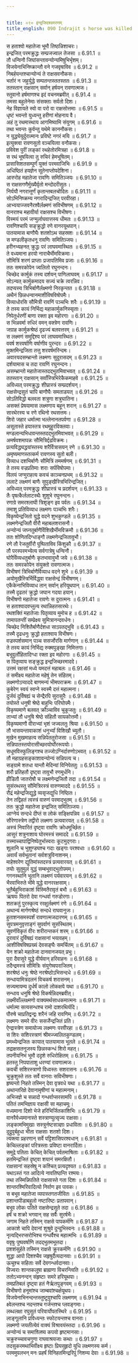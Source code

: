 ```yaml
---


title: ०९० इन्द्रजिदश्वमरणम्
title_english: 090 Indrajit s horse was killed
---
```


<div class="audioEmbed"  caption="श्रीराम-हरिसीताराममूर्ति-घनपाठिभ्यां वचनम्" src="https://archive.org/download/Ramayana-recitation-Sriram-harisItArAmamUrti-Ghanapaati-v2/Kanda_6/Kanda_6_YK-090-Indrajit_s_horse_was_killed_0.mp3"></div>

स हताश्वो महातेजा भूमौ तिष्ठन्निशाचरः।  
इन्द्रजित् परमक्रुद्धः सम्प्रजज्वाल तेजसा ॥ 6.91.1 ॥   
तौ धन्विनौ जिघांसन्तावन्योन्यमिषुभिर्भृशम्।  
विजयेनाभिनिष्क्रान्तौ वने गजवृषाविव ॥ 6.91.2 ॥   
निबर्हयन्तश्चान्योन्यं ते राक्षसवनौकसः।  
भर्तारं न जहुर्युद्धे सम्पतन्तस्ततस्ततः ॥ 6.91.3 ॥   
ततस्तान् राक्षसान् सर्वान् हर्षयन् रावणात्मजः।  
स्तुवानो हर्षमाणश्च इदं वचनमब्रवीत् ॥ 6.91.4 ॥   
तमसा बहुलेनेमाः संसक्ताः सर्वतो दिशः।  
नेह विज्ञायते स्वो वा परो वा राक्षसोत्तमाः ॥ 6.91.5 ॥   
धृष्टं भवन्तो युध्यन्तु हरीणां मोहनाय वै।  
अहं तु रथमास्थाय आगमिष्यामि संयुगम् ॥ 6.91.6 ॥   
तथा भवन्तः कुर्वन्तु यथेमे काननौकसः।  
न युद्ध्येयुर्दुरात्मानः प्रविष्टे नगरं मयि ॥ 6.91.7 ॥   
इत्युक्त्वा रावणसुतो वञ्चयित्वा वनौकसः।  
प्रविवेश पुरीं लङ्कां रथहेतोरमित्रहा ॥ 6.91.8 ॥   
स रथं भूषयित्वा तु रुचिरं हेमभूषितम्।  
प्रासासिशतसम्पूर्णं युक्तं परमवाजिभिः ॥ 6.91.9 ॥   
अधिष्ठितं हयज्ञेन सूतेनाप्तोपदेशिना।  
आरुरोह महातेजा रावणिः समितिञ्जयः ॥ 6.91.10 ॥   
स राक्षसगणैर्मुख्यैर्वृतो मन्दोदरीसुतः।  
निर्ययौ नगरात्तूर्णं कृतान्तबलचोदितः ॥ 6.91.11 ॥   
सोऽभिनिष्क्रम्य नगरादिन्द्रजित् परवीरहा।  
आभ्ययाज्जवनैरश्वैर्लक्ष्मणं सविभीषणम् ॥ 6.91.12 ॥   
वानराश्च महावीर्या राक्षसश्च विभीषणः।  
विस्मयं परमं जग्मुर्लाघवात्तस्य धीमतः ॥ 6.91.13 ॥   
रावणिश्चापि सङ्क्रुद्धो रणे वानरयूथपान्।  
पातयामास बाणौघैः शतशोऽथ सहस्रशः ॥ 6.91.14 ॥   
स मण्डलीकृतधनू रावणिः समितिञ्जयः।  
हरीनभ्यहनत् क्रुद्धः परं लाघवमास्थितः ॥ 6.91.15 ॥   
ते वध्यमाना हरयो नाराचैर्भीमविक्रमाः।  
सौमित्रिं शरणं प्राप्ताः प्रजापतिमिव प्रजाः ॥ 6.91.16 ॥   
ततः समरकोपेन ज्वलितो रघुनन्दनः।  
चिच्छेद कार्मुकं तस्य दर्शयन् पाणिलाघवम् ॥ 6.91.17 ॥   
सोऽन्यत् कार्मुकमादय सज्यं चक्रे त्वरन्निव।  
तदप्यस्य त्रिभिर्बाणैर्लक्ष्मणो निरकृन्तत ॥ 6.91.18 ॥   
अथैनं छिन्नधन्वानमाशीविषविषोपमैः।  
विव्याधोरसि सौमित्री रावणिं पञ्चभिः शरैः ॥ 6.91.19 ॥   
ते तस्य कायं निर्भिद्य महाकार्मुकनिस्सृताः।  
निपेतुर्धरणीं बाणा रक्ता इव महोरगाः ॥ 6.91.20 ॥   
स भिन्नवर्मा रुधिरं वमन् वक्त्रेण रावणिः।  
जग्राह कार्मुकश्रेष्ठं दृढज्यं बलवत्तरम् ॥ 6.91.21 ॥   
स लक्ष्मणं समुद्दिश्य परं लाघवमास्थितः।  
ववर्ष शरवर्षाणि वर्षाणीव पुरन्दरः ॥ 6.91.22 ॥   
मुक्तमिन्द्रजिता तत्तु शरवर्षमरिन्दमः।  
अवारयदसम्भ्रान्तो लक्ष्मणः सुदुरासदम् ॥ 6.91.23 ॥   
दर्शयामास च तदा रावणिं रघुनन्दनः।  
असम्भ्रान्तो महातेजास्तदद्भुतमिवाभवत् ॥ 6.91.24 ॥   
ततस्तान् राक्षसान् सर्वांस्त्रिभिरेकैकमाहवे ॥ 6.91.25 ॥   
अविध्यत् परमक्रुद्धः शीघ्रास्त्रं सम्प्रदर्शयन्।  
राक्षसेन्द्रसुतं चापि बाणौघैः समताडयत् ॥ 6.91.26 ॥   
सोऽतिविद्धो बलवता शत्रुणा शत्रुघातिना।  
असक्तं प्रेषयामास लक्ष्मणाय बहून् शरान् ॥ 6.91.27 ॥   
सारथेरस्य च रणे रथिनो रथसत्तमः।  
शिरो जहार धर्मात्मा भल्लेनानतपर्वणा ॥ 6.91.28 ॥   
असूतास्ते हयास्तत्र रथमूहुरविक्लवाः।  
मण्डलान्यभिधावन्तस्तदद्भुतमिवाभवत् ॥ 6.91.29 ॥   
अमर्षवशमापन्नः सौमित्रिर्द्दढविक्रमः।  
प्रत्यविद्ध्यद्धयांस्तस्य शरैर्वित्रासयन् रणे ॥ 6.91.30 ॥   
अमृष्यमाणस्तत्कर्म रावणस्य सुतो बली।  
विव्याध दशभिर्बाणैः सौमित्रिं तममर्षणम् ॥ 6.91.31 ॥   
ते तस्य वज्रप्रतिमाः शराः सर्पविषोपमाः।  
विलयं जग्मुराहत्य कवचं काञ्चनप्रभम् ॥ 6.91.32 ॥   
ललाटे लक्ष्मणं बाणैः सुपुङ्खैस्त्रिभिरिन्द्रजित्।  
अविध्यत् परमक्रुद्धः शीघ्रास्त्रं च प्रदर्शयन् ॥ 6.91.33 ॥   
तैः पृषत्कैर्ललाटस्थैः शुशुभे रघुनन्दनः।  
रणाग्रे समरश्लाघी त्रिशृङ्ग इव पर्वतः ॥ 6.91.34 ॥   
तमाशु प्रतिविव्याध लक्ष्मणः पञ्चभिः शरैः।  
विकृष्येन्द्रजितो युद्धे वदने शुभकुण्डले ॥ 6.91.35 ॥   
लक्ष्मणेन्द्रजितौ वीरौ महाबलशरासनौ।  
अन्योन्यं जघ्नतुर्बाणैर्विशिखैर्भीमविक्रमौ ॥ 6.91.36 ॥   
ततः शोणितदिग्धाङ्गौ लक्ष्मणेन्द्रजितावुभौ।  
रणे तौ रेजतुर्वीरौ पुष्पिताविव किंशुकौ ॥ 6.91.37 ॥   
तौ परस्परमभ्येत्य सर्वगात्रेषु धन्विनौ।  
घोरैर्विव्यधतुर्बाणैः कृतभावावुभौ जये ॥ 6.91.38 ॥   
ततः समरकोपेन संयुक्तो रावणात्मजः।  
विभीषणं त्रिभिर्बाणैर्विव्याध वदने शुभे ॥ 6.91.39 ॥   
अयोमुखैस्त्रिर्भिर्विद्ध्वा राक्षसेन्द्रं विभीषणम्।  
एकैकेनाभिविव्याध तान् सर्वान् हरियूथपान् ॥ 6.91.40 ॥   
तस्मै दृढतरं क्रुद्धो जघान गदया हयान्।  
विभीषणो महातेजा रावणेः स दुरात्मनः ॥ 6.91.41 ॥   
स हताश्वादवप्लुत्य रथान्निहतसारथेः।  
रथशक्तिं महातेजाः पितृव्याय मुमोच ह ॥ 6.91.42 ॥   
तामापतन्तीं सम्प्रेक्ष्य सुमित्रानन्दवर्धनः।  
चिच्छेद निशितैर्बाणैर्दशधा साऽपतद्भुवि ॥ 6.91.43 ॥   
तस्मै दृढधनुः क्रुद्धो हताश्वाय विभीषणः।  
वज्रस्पर्शसमान् पञ्च ससर्जोरसि मार्गणान् ॥ 6.91.44 ॥   
ते तस्य कायं निर्भिद्य रुक्मपुङ्खा निमित्तगाः।  
बभूवुर्लोहितादिग्धा रक्ता इव महोरगाः ॥ 6.91.45 ॥   
स पितृव्याय सङ्क्रुद्ध इन्द्रजिच्छरमाददे।  
उत्तमं रक्षसां मध्ये यमदत्तं महाबलः ॥ 6.91.46 ॥   
तं समीक्ष्य महातेजा महेषुं तेन संहितम्।  
लक्ष्मणोऽप्याददे बाणमन्यं भीमपराक्रमः ॥ 6.91.47 ॥   
कुबेरेण स्वयं स्वप्ने स्वस्मै दत्तं महात्मना।  
दुर्जयं दुर्विषह्यं च सेन्द्रैरपि सुरासुरैः ॥ 6.91.48 ॥   
तयोस्ते धनुषी श्रेष्ठे बाहुभिः परिघोपमैः।  
विकृष्यमाणे बलवत् क्रौञ्चाविव चुकूजतुः ॥ 6.91.49 ॥   
ताभ्यां तौ धनुषि श्रेष्ठे संहितौ सायकोत्तमौ।  
विकृष्यमाणौ वीराभ्यां भृशं जज्वलतुः श्रिया ॥ 6.91.50 ॥   
तौ भासयन्तावाकाशं धनुर्भ्यां विशिखौ च्युतौ।  
मुखेन मुखमाहत्य सन्निपेततुरोजसा ॥ 6.91.51 ॥   
सन्निपातस्तयोरासीच्छरयोर्घोररूपयोः।  
सधूमविस्फुलिङ्गश्च तज्जोऽग्निर्दारुणोऽभवत् ॥ 6.91.52 ॥   
तौ महाग्रहसङ्काशावन्योन्यं सन्निपत्य च।  
सङ्ग्रामे शतधा यान्तौ मेदिन्यां विनिपेततुः ॥ 6.91.53 ॥   
शरौ प्रतिहतौ दृष्ट्वा तावुभौ रणमूर्धनि।  
व्रीडितौ जातरोषौ च लक्ष्मणेन्द्रजितौ तदा ॥ 6.91.54 ॥   
सुसंरब्धस्तु सौमित्रिरस्त्रं वारुणमाददे ॥ 6.91.55 ॥   
रौद्रं महेन्द्रजिद्युद्धे व्यसृजद्युधि निष्ठितः।  
तेन तद्विहतं त्वस्त्रं वारुणं परमाद्भुतम् ॥ 6.91.56 ॥   
ततः क्रुद्धो महातेजा इन्द्रजित् समितिञ्जयः।  
आग्नेयं सन्दधे दीप्तं स लोकं सङ्क्षिपन्निव ॥ 6.91.57 ॥   
सौरेणास्त्रेण तद्वीरो लक्ष्मणः प्रत्यवारयत् ॥ 6.91.58 ॥   
अस्त्रं निवारितं दृष्ट्वा रावणिः क्रोधमूर्च्छितः।  
आसुरं शत्रुनाशाय घोरमस्त्रं समाददे ॥ 6.91.59 ॥   
तस्माच्चापाद्विनिष्पेतुर्भास्वराः कूटमुद्गराः।  
शूलानि च भुशुण्ड्यश्च गदाः खड्गाः परश्वधाः ॥ 6.91.60 ॥   
अवार्यं सर्वभूतानां सर्वशत्रुविनाशनम्।  
माहेश्वरेण द्युतिमांस्तदस्त्रं प्रत्यवारयत् ॥ 6.91.61 ॥   
तयोः सुतुमुलं युद्धं सम्बभूवाद्भुतोपमम्।  
गगनस्थानि भूतानि लक्ष्मणं पर्यवारयन् ॥ 6.91.62 ॥   
भैरवाभिरुते भीमे युद्धे वानररक्षसाम्।  
भूतैर्बहुभिराकाशं विस्मितैरावृतं बभौ ॥ 6.91.63 ॥   
ऋषयः पितरो देवा गन्धर्वा गरुडोरगाः।  
शतक्रतुं पुरस्कृत्य ररक्षुर्लक्ष्मणं रणे ॥ 6.91.64 ॥   
अथान्यं मार्गणश्रेष्ठं सन्दधे राघवानुजः।  
हुताशनसमस्पर्शं रावणात्मजदारणम् ॥ 6.91.65 ॥   
सुपत्रमनुवृत्ताङ्गं सुपर्वाणं सुसंस्थितम्।  
सुवर्णविकृतं वीरः शरीरान्तकरं शरम् ॥ 6.91.66 ॥   
दुरावारं दुर्विषह्यं राक्षसानां भयावहम्।  
आशीविषविषप्रख्यं देवसङ्घैः समर्चितम् ॥ 6.91.67 ॥   
येन शक्रो महातेजा दानवानजयत् प्रभुः।  
पुरा दैवासुरे युद्धे वीर्यवान् हरिवाहनः ॥ 6.91.68 ॥   
तदैन्द्रमस्त्रं सौमित्रिः संयुगेष्वपराजितम्।  
शरश्रेष्ठं धनुः श्रेष्ठे नरश्रेष्ठोऽभिसन्दधे ॥ 6.91.69 ॥   
सन्धायामित्रदलनं विचकर्ष शरासनम्।  
सज्यमायम्य दुर्धर्षं कालो लोकक्षये यथा ॥ 6.91.70 ॥   
सन्धाय धनुषि श्रेष्ठे विकर्षन्निदमब्रवीत्।  
लक्ष्मीवाँल्लक्ष्मणो वाक्यमर्थसाधकमात्मनः ॥ 6.91.71 ॥   
धर्मात्मा सत्यसन्धश्च रामो दाशरथिर्यदि।  
पौरुषे चाप्रतिद्वन्द्वः शरैनं जहि रावणिम् ॥ 6.91.72 ॥   
लक्ष्मणः समरे वीरः ससर्जेन्द्रजितं प्रति।  
ऐन्द्रास्त्रेण समायोज्य लक्ष्मणः परवीरहा ॥ 6.91.73 ॥   
स शिरः सशिरस्त्राणं श्रीमज्ज्वलितकुण्डलम्।  
प्रमथ्येन्द्रजितः कायात् पातयामास भूतले ॥ 6.91.74 ॥   
तद्राक्षसतनूजस्य छिन्नस्कन्धं शिरो महत्।  
तपनीयनिभं भूमौ ददृशे रुधिरोक्षितम् ॥ 6.91.75 ॥   
हतस्तु निपपाताशु धरण्यां रावणात्मजः।  
कवची सशिरस्त्राणो विध्वस्तः सशरासनः ॥ 6.91.76 ॥   
चुक्रुशुस्ते ततः सर्वे वानराः सविभीषणाः।  
हृष्यन्तो निहते तस्मिन् देवा वृत्रवधे यथा ॥ 6.91.77 ॥   
अथान्तरिक्षे देवानामृषीणां च महात्मनाम्।  
अभिजज्ञे च सन्नादो गन्धर्वाप्सरसामपि ॥ 6.91.78 ॥   
पतितं तमभिज्ञाय राक्षसी सा महाचमूः।  
वध्यमाना दिशो भेजे हरिभिर्जितकाशिभिः ॥ 6.91.79 ॥   
वानरैर्वध्यमानास्ते शस्त्राण्युत्सृज्य राक्षसाः।  
लङ्कामभिमुखाः सस्त्रुर्नष्टसञ्ज्ञाः प्रधाविताः ॥ 6.91.80 ॥   
दुद्रुवुर्बहुधा भीता राक्षसाः शतशो दिशः।  
त्यक्त्वा प्रहरणान् सर्वे पट्टिशासिपरश्वधान् ॥ 6.91.81 ॥   
केचिल्लङ्कां परित्रस्ताः प्रविष्टा वानरार्दिताः।  
समुद्रे पतिताः केचित् केचित् पर्वतमाश्रिताः ॥ 6.91.82 ॥   
हतमिन्द्रजितं दृष्ट्वा शयानं समरक्षितौ।  
राक्षसानां सहस्रेषु न कश्चित् प्रत्यदृश्यत ॥ 6.91.83 ॥   
यथाऽस्तं गत आदित्ये नावतिष्ठन्ति रश्मयः।  
तथा तस्मिन्निपतिते राक्षसास्ते गता दिशः ॥ 6.91.84 ॥   
शान्तरश्मिरिवादित्यो निर्वाण इव पावकः।  
स बभूव महातेजा व्यपास्तगतजीवितः ॥ 6.91.85 ॥   
प्रशान्तपीडाबहुलो नष्टारिष्टः प्रतापवान्।  
बभूव लोकः पतिते राक्षसेन्द्रसुते तदा ॥ 6.91.86 ॥   
हर्षं च शक्रो भगवान् सह सर्वैः सुरर्षभैः।  
जगाम निहते तस्मिन् राक्षसे पापकर्मणि ॥ 6.91.87 ॥   
आकाशे चापि देवानां शुश्रुवे दुन्दुभिस्वनः ॥ 6.91.88 ॥   
नृत्यद्भिरप्सरोभिश्च गन्धर्वैश्च महात्मभिः ॥ 6.91.89 ॥   
ववृषुः पुष्पवर्षाणि तदद्भुतमभूत्तदा।  
प्रशशंसुर्हते तस्मिन् राक्षसे क्रूरकर्मणि ॥ 6.91.90 ॥   
शुद्धा आपो दिशश्चैव जहृषुर्दैत्यदानवाः ॥ 6.91.91 ॥   
ऊचुश्च सहिताः सर्वे देवगन्धर्वदानवाः।  
विज्वराः शान्तकलुषा ब्राह्मणा विचरन्त्विति ॥ 6.91.92 ॥   
ततोऽभ्यनन्दन् संहृष्टाः समरे हरियूथपाः।  
तमप्रतिबलं दृष्ट्वा हतं नैर्ऋतपुङ्गवम् ॥ 6.91.93 ॥   
विभीषणो हनूमांश्च जाम्बवांश्चर्क्षयूथपः।  
विजयेनाभिनन्दन्तस्तुष्टुवुश्चापि लक्ष्मणम् ॥ 6.91.94 ॥   
क्ष्वेलन्तश्च नदन्तश्च गर्जन्तश्च प्लवङ्गमाः।  
लब्धलक्षा रघुसुतं परिवार्योपतस्थिरे ॥ 6.91.95 ॥   
लाङ्गूलानि प्रविध्यन्तः स्फोटयन्तश्च वानराः।  
लक्ष्मणो जयतीत्येवं वाक्यं विश्रावयंस्तदा ॥ 6.91.96 ॥   
अन्योन्यं च समाश्लिष्य कपयो हृष्टमानसाः।  
चक्रुरुच्चावचगुणा राघवाश्रयजाः कथाः ॥ 6.91.97 ॥   
तदसुकरमथाभिवीक्ष्य हृष्टाः प्रियसुहृदो युधि लक्ष्मणस्य कर्म।  
परममुपलभन् मनः प्रहर्षं विनिहतमिन्द्ररिपुं निशम्य देवाः ॥ 6.91.98 ॥   
